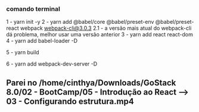 ### comando terminal
1 - yarn init -y
2 - yarn add @babel/core @babel/preset-env @babel/preset-react webpack webpack-cli@3.0.3
    2.1 - a versão mais atual do webpack-cli dá problema, melhor usar uma versão anterior
3 - yarn add react react-dom
4 - yarn add babel-loader -D

5 - yarn build

6 - yarn add webpack-dev-server -D

## Parei no /home/cinthya/Downloads/GoStack 8.0/02 - BootCamp/05 - Introdução ao React --> 03 - Configurando estrutura.mp4
